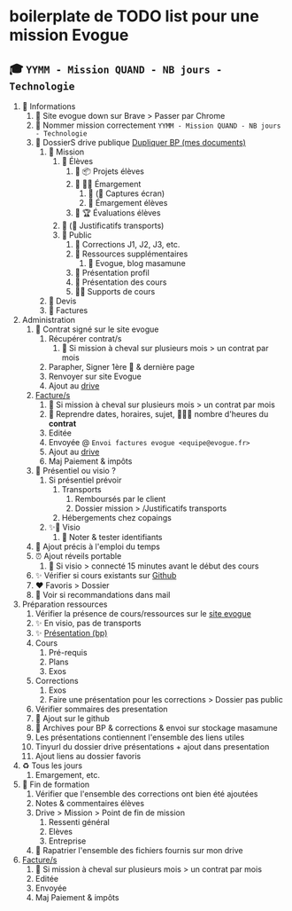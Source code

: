 # boilerplate de TODO list pour une mission Evogue

## 🎓 `YYMM - Mission QUAND - NB jours - Technologie`

1. 📝 Informations
   1. 🚨 Site evogue down sur Brave > Passer par Chrome
   2. 💬 Nommer mission correctement `YYMM - Mission QUAND - NB jours - Technologie`
   3. 📂 DossierS drive publique [Dupliquer BP (mes documents)](https://drive.google.com/drive/folders/1ZkcPSB0OTSOW64HA2mO_ayqoAtZbIUpL)
      1. 📂 Mission
         1. 📂 Élèves
            1. 📂 📦 Projets élèves
            2. 📂 🙋‍♂️ Émargement
               1. 📂 (🎥 Captures écran)
               2. 📄 Émargement élèves
            3. 📄 🏆 Évaluations élèves
         2. 📂 (🚄 Justificatifs transports)
         3. 📂 Public
            1. 📂 Corrections J1, J2, J3, etc.
            2. 📂 Ressources supplémentaires
               1. 📄 Evogue, blog masamune
            3. 📄 Présentation profil
            4. 📄 Présentation des cours
            5. 📄📄 Supports de cours
      2. 📂 Devis
      3. 📂 Factures
2. Administration
   1. 💼 Contrat signé sur le site evogue
      1. Récupérer contrat/s
         1. 🚨 Si mission à cheval sur plusieurs mois > un contrat par mois
      2. Parapher, Signer 1ère 🚨 & dernière page
      3. Renvoyer sur site Evogue
      4. Ajout au [drive](https://drive.google.com/drive/folders/1HbdFkhxNmNFAzo3BcMbmf4l-bYOYYhkX)
   2. [Facture/s](https://drive.google.com/drive/folders/1cMgHqCLoBZPZb9nkJzn7mXevOZTOfeCA)
      1. 🚨 Si mission à cheval sur plusieurs mois > un contrat par mois
      2. 🚨 Reprendre dates, horaires, sujet, 🚨🚨🚨 nombre d'heures du **contrat**
      3. Editée
      4. Envoyée @ `Envoi factures evogue <equipe@evogue.fr>`
      5. Ajout au [drive](https://drive.google.com/drive/folders/1cMgHqCLoBZPZb9nkJzn7mXevOZTOfeCA)
      6. Maj Paiement & impôts
   3. 🚄 Présentiel ou visio ?
      1. Si présentiel prévoir
         1. Transports
            1. Remboursés par le client
            2. Dossier mission > /Justificatifs transports
         2. Hébergements chez copaings
      2. ✨🎥 Visio
         1. 📌 Noter & tester identifiants
   4. 📅 Ajout précis à l'emploi du temps
   5. ⏰ Ajout réveils portable
      1. 🎥 Si visio > connecté 15 minutes avant le début des cours
   6. ✨ Vérifier si cours existants sur [Github](https://github.com/youpiwaza/evogue/tree/main/ressources)
   7. ❤️ Favoris > Dossier
   8. 📧 Voir si recommandations dans mail
3. Préparation ressources
   1. Vérifier la présence de cours/ressources sur le [site evogue](https://evogue.fr/formateur/login)
   2. ✨ En visio, pas de transports
   3. ✨ [Présentation (bp)](https://drive.google.com/drive/folders/1OidiH-jyd4mu5hdgTLX-foFiCDgIPdHI)
   4. Cours
      1. Pré-requis
      2. Plans
      3. Exos
   5. Corrections
      1. Exos
      2. Faire une présentation pour les corrections > Dossier pas public
   6. Vérifier sommaires des presentation
   7. 💾 Ajout sur le github
   8. 💾 Archives pour BP & corrections & envoi sur stockage masamune
   9. Les présentations contiennent l'ensemble des liens utiles
   10. Tinyurl du dossier drive présentations + ajout dans presentation
   11. Ajout liens au dossier favoris
4. ♻️ Tous les jours
   1. Emargement, etc.
5. 👋 Fin de formation
   1. Vérifier que l'ensemble des corrections ont bien été ajoutées
   2. Notes & commentaires élèves
   3. Drive > Mission > Point de fin de mission
      1. Ressenti général
      2. Elèves
      3. Entreprise
   4. 💾 Rapatrier l'ensemble des fichiers fournis sur mon drive
6. [Facture/s](https://drive.google.com/drive/folders/1cMgHqCLoBZPZb9nkJzn7mXevOZTOfeCA)
   1. 🚨 Si mission à cheval sur plusieurs mois > un contrat par mois
   2. Editée
   3. Envoyée
   4. Maj Paiement & impôts
